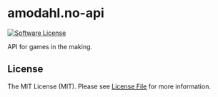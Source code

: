 # amodahl.no-api

[![Software License](https://img.shields.io/badge/license-MIT-brightgreen.svg?style=flat-square)](LICENSE.md)

API for games in the making.

## License

The MIT License (MIT). Please see [License File](LICENSE.md) for more information.

